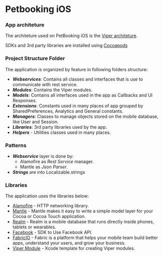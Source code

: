 # Petbooking iOS


### App architeture

The architeture used on PetBooking iOS is the [Viper architeture](https://www.objc.io/issues/13-architecture/viper/).

SDKs and 3rd party libraries are installed using [Cocoapods](https://cocoapods.org/)

### Project Structure Folder
The application is organized by feature in following folders structure:

+ **_Webservices_**:  Contains all classes and interfaces that is use to communicate with rest service.
+ **_Modules_**: Contains the Viper modules.
+ **_Models_**: Contains all interfaces used in the app as Callbacks and UI Responses.
+ **_Extensions_**: Constants used in many places of app grouped by SharedPreferences, Analytics and General constants.
+ **_Managers_**: Classes to manage objects stored on the mobile database, like User and Session.
+ **_Libraries_**: 3rd party libraries used by the app.
+ **_Helpers_** - Utilities classes used in many places.
 
### Patterns
+ **_Webservice_** layer is done by:
  - Alamofire as *Rest Service* manager.
  - Mantle as *Json Parser*.
+ **_Strings_** are into Localizable.strings

 
### Libraries
The application uses the libraries below:
+ [Alamofire](https://github.com/Alamofire/Alamofire) - HTTP networking library.
+ [Mantle](https://github.com/Mantle/Mantle) - Mantle makes it easy to write a simple model layer for your Cocoa or Cocoa Touch application.
+ [Realm](https://realm.io) - Realm is a mobile database that runs directly inside phones, tablets or wearables.
+ [Facebook](https://github.com/facebook/facebook-sdk-swift) - SDK to Use Facebook API.
+ [FabricIO](https://get.fabric.io/) - Fabric is a platform that helps your mobile team build better apps, understand your users, and grow your business.
+ [Viper Module](https://github.com/Juanpe/Swift-VIPER-Module) - Xcode template for creating Viper modules.

